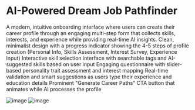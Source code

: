 # AI-Powered Dream Job Pathfinder

A modern, intuitive onboarding interface where users can create their career profile through an engaging multi-step form that collects skills, interests, and experience while providing real-time AI insights.
Clean, minimalist design with a progress indicator showing the 4-5 steps of profile creation (Personal Info, Skills Assessment, Interest Survey, Experience Input)
Interactive skill selection interface with searchable tags and AI-suggested skills based on user input
Engaging questionnaire with slider-based personality trait assessment and interest mapping
Real-time validation and smart suggestions as users type their experience and education details
Prominent "Generate Career Paths" CTA button that animates while AI processes the profile

![image](https://github.com/user-attachments/assets/e8f689d4-854d-4d20-856a-011c34720c53)
![image](https://github.com/user-attachments/assets/06a6fce2-b823-49cf-88d2-d76f8d042ec6)

